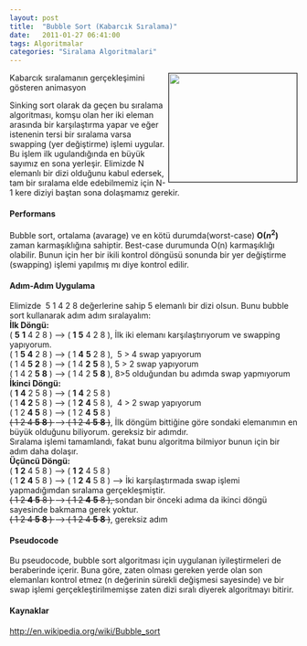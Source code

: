 ```yaml
---
layout: post
title:  "Bubble Sort (Kabarcık Sıralama)"
date:   2011-01-27 06:41:00
tags: Algoritmalar
categories: "Siralama Algoritmalari"
---
```


<img title="bubblesort_animate" src="http://upload.wikimedia.org/wikipedia/commons/3/37/Bubble_sort_animation.gif" alt="" width="224" height="190" align="right" border="1"/> Kabarcık sıralamanın gerçekleşimini gösteren animasyon

Sinking sort olarak da geçen bu sıralama algoritması, komşu olan her iki eleman arasında bir karşılaştırma yapar ve eğer istenenin tersi bir sıralama varsa swapping (yer değiştirme) işlemi uygular. Bu işlem ilk ugulandığında en büyük sayımız en sona yerleşir. Elimizde N elemanlı bir dizi olduğunu kabul edersek, tam bir sıralama elde edebilmemiz için N-1 kere diziyi baştan sona dolaşmamız gerekir.
<h4>Performans</h4>
Bubble sort, ortalama (avarage) ve en kötü durumda(worst-case) <strong>O(<em>n</em><sup>2</sup>)</strong> zaman karmaşıklığına sahiptir. Best-case durumunda O(n) karmaşıklığı olabilir. Bunun için her bir ikili kontrol döngüsü sonunda bir yer değiştirme (swapping) işlemi yapılmış mı diye kontrol edilir.
<h4>Adım-Adım Uygulama</h4>
Elimizde  5 1 4 2 8 değerlerine sahip 5 elemanlı bir dizi olsun. Bunu bubble sort kullanarak adım adım sıralayalım:<br/>
<!--more-->
<strong>İlk Döngü:</strong><br/>
( <strong>5</strong> <strong>1</strong> 4 2 8 ) --&gt; ( <strong>1</strong> <strong>5</strong> 4 2 8 ), İlk iki elemanı karşılaştırıyorum ve swapping yapıyorum. <br/>
( 1 <strong>5</strong> <strong>4</strong> 2 8 ) --&gt; ( 1 <strong>4</strong> <strong>5</strong> 2 8 ),  5 &gt; 4 swap yapıyorum<br/>
( 1 4 <strong>5</strong> <strong>2</strong> 8 ) --&gt; ( 1 4 <strong>2</strong> <strong>5</strong> 8 ), 5 &gt; 2 swap yapıyorum<br/>
( 1 4 2 <strong>5</strong> <strong>8</strong> ) --&gt; ( 1 4 2 <strong>5</strong> <strong>8</strong> ), 8&gt;5 olduğundan bu adımda swap yapmıyorum<br/>
<strong>İkinci Döngü:</strong><br/>
( <strong>1</strong> <strong>4</strong> 2 5 8 ) --&gt; ( <strong>1</strong> <strong>4</strong> 2 5 8 )<br/>
( 1 <strong>4</strong> <strong>2</strong> 5 8 ) --&gt; ( 1 <strong>2</strong> <strong>4</strong> 5 8 ),  4 &gt; 2 swap yapıyorum<br/>
( 1 2 <strong>4</strong> <strong>5</strong> 8 ) --&gt; ( 1 2 <strong>4</strong> <strong>5</strong> 8 )<br/>
<span style="text-decoration: line-through;">( 1 2 4 <strong>5</strong> <strong>8</strong> ) </span>--&gt;<span style="text-decoration: line-through;"> ( 1 2 4 <strong>5</strong> <strong>8</strong> )</span>, İlk döngüm bittiğine göre sondaki elemanımın en büyük olduğunu biliyorum. gereksiz bir adımdır.<br/>
Sıralama işlemi tamamlandı, fakat bunu algoritma bilmiyor bunun için bir adım daha dolaşır.<br/>
<strong>Üçüncü Döngü:</strong><br/>
( <strong>1</strong> <strong>2</strong> 4 5 8 ) --&gt; ( <strong>1</strong> <strong>2</strong> 4 5 8 )<br/>
( 1 <strong>2</strong> <strong>4</strong> 5 8 ) --&gt; ( 1 <strong>2</strong> <strong>4</strong> 5 8 ) --&gt; İki karşılaştırmada swap işlemi yapmadığımdan sıralama gerçekleşmiştir.<br/>
<span style="text-decoration: line-through;">( 1 2 <strong>4</strong> <strong>5</strong> 8 ) </span>--&gt;<span style="text-decoration: line-through;"> ( 1 2 <strong>4</strong> <strong>5</strong> 8 ), </span>sondan bir önceki adıma da ikinci döngü sayesinde bakmama gerek yoktur.<br/>
<span style="text-decoration: line-through;">( 1 2 4 <strong>5</strong> <strong>8</strong> ) </span>--&gt;<span style="text-decoration: line-through;"> ( 1 2 4 <strong>5</strong> <strong>8</strong> )</span>, gereksiz adım<br/>
<h4>Pseudocode</h4>
<script src="https://gist.github.com/tolpp/404288218998a512b1be.js"></script>
Bu pseudocode, bubble sort algoritması için uygulanan iyileştirmeleri de beraberinde içerir. Buna göre, zaten olması gereken yerde olan son elemanları kontrol etmez (n değerinin sürekli değişmesi sayesinde) ve bir swap işlemi gerçekleştirilmemişse zaten dizi sıralı diyerek algoritmayı bitirir.
<h4>Kaynaklar</h4>
<a href="http://en.wikipedia.org/wiki/Bubble_sort">http://en.wikipedia.org/wiki/Bubble_sort</a>
